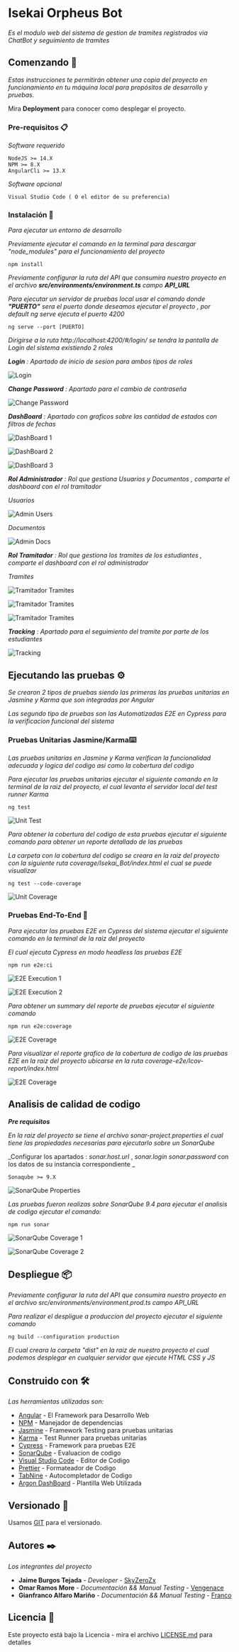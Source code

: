 # Isekai Orpheus Bot

_Es el modulo web del sistema de gestion de tramites registrados via ChatBot y seguimiento de tramites_

## Comenzando 🚀

_Estas instrucciones te permitirán obtener una copia del proyecto en funcionamiento en tu máquina local para propósitos de desarrollo y pruebas._

Mira **Deployment** para conocer como desplegar el proyecto.

### Pre-requisitos 📋

_Software requerido_

```
NodeJS >= 14.X
NPM >= 8.X
AngularCli >= 13.X
```

_Software opcional_

```
Visual Studio Code ( O el editor de su preferencia)
```
 
### Instalación 🔧

_Para ejecutar un entorno de desarrollo_

_Previamente ejecutar el comando en la terminal para descargar "node_modules" para el funcionamiento del proyecto_

```
npm install
```
_Previamente configurar la ruta del API que consumira nuestro proyecto en el archivo **src/environments/environment.ts** campo **API_URL**_

_Para ejecutar un servidor de pruebas local usar el comando donde **"PUERTO"** sera el puerto donde deseamos ejecutar el proyecto , por default ng serve ejecuta el puerto 4200_

```
ng serve --port [PUERTO]
```

_Dirigirse a la ruta http://localhost:4200/#/login/ se tendra la pantalla de Login del sistema existiendo 2 roles_

_**Login** :  Apartado de inicio de sesion para ambos tipos de roles_

![Login](/docs/Layout/login.PNG)

_**Change Password** : Apartado para el cambio de contraseña_

![Change Password](/docs/Layout/change_password.PNG)

_**DashBoard** : Apartado con graficos sobre las cantidad de estados con filtros de fechas_

![DashBoard 1](/docs/Layout/dashboard_1.PNG)

![DashBoard 2](/docs/Layout/dashboard_2.PNG)

![DashBoard 3](/docs/Layout/dashboard_3.PNG)

_**Rol Administrador** : Rol que gestiona Usuarios y Documentos , comparte el dashboard con el rol tramitador_ 

_*Usuarios*_

![Admin Users](/docs/Layout/admin_users.PNG)

_*Documentos*_

![Admin Docs](/docs/Layout/admin_docs.PNG)

_**Rol Tramitador** : Rol que gestiona los tramites de los estudiantes , comparte el dashboard con el rol administrador_

_*Tramites*_

![Tramitador Tramites](/docs/Layout/tramitador_1.PNG)

![Tramitador Tramites](/docs/Layout/tramitador_2.PNG)

![Tramitador Tramites](/docs/Layout/tramitador_3.PNG)


_**Tracking** : Apartado para el seguimiento del tramite por parte de los estudiantes_

![Tracking](/docs/Layout/tracking.PNG)


## Ejecutando las pruebas ⚙️

_Se crearon 2 tipos de pruebas siendo las primeras las pruebas unitarias en Jasmine y Karma que son integradas por Angular_

_Las segundo tipo de pruebas son las Automatizadas E2E en Cypress para la verificacion funcional del sistema_

### Pruebas Unitarias Jasmine/Karma⌨️

_Las pruebas unitarias en Jasmine y Karma verifican la funcionalidad adecuada y logica del codigo asi como la cobertura del codigo_

_Para ejecutar las pruebas unitarias ejecutar el siguiente comando en la terminal de la raiz del proyecto, el cual levanta el servidor local del test runner Karma_

```
ng test
```

![Unit Test](/docs/unit/unit_2.PNG)

_Para obtener la cobertura del codigo de esta pruebas ejecutar el siguiente comando para obtener un reporte detallado de las pruebas_

_La carpeta con la cobertura del codigo se creara en la raiz del proyecto con la siguiente ruta coverage/Isekai_Bot/index.html el cual se puede visualizar_

```
ng test --code-coverage
```

![Unit Coverage](/docs/unit/unit_coverage.PNG)

### Pruebas End-To-End 🔩

_Para ejecutar las pruebas E2E en Cypress del sistema ejecutar el siguiente comando en la terminal de la raiz del proyecto_

_El cual ejecuta Cypress en modo headless las pruebas E2E_


```
npm run e2e:ci
```

![E2E Execution 1](/docs/e2e/e2e_1.PNG)

![E2E Execution 2](/docs/e2e/e2e_2.PNG)

_Para obtener un summary del reporte de pruebas ejecutar el siguiente comando_

```
npm run e2e:coverage
```

![E2E Coverage](/docs/e2e/e2e_summary.PNG)


_Para visualizar el reporte grafico de la cobertura de codigo de las pruebas E2E en la raiz del proyecto ubicarse en la ruta coverage-e2e/Icov-report/index.html_

![E2E Coverage](/docs/e2e/e2e_coverage.PNG)


## Analisis de calidad de codigo 

_**Pre requisitos**_

_En la raiz del proyecto se tiene el archivo *sonar-project.properties* el cual tiene las propiedades necesarias para ejecutarlo sobre un SonarQube_

_Configurar los apartados : *sonar.host.url* , *sonar.login* *sonar.password* con los datos de su instancia correspondiente _

```
Sonaqube >= 9.X
```
![SonarQube Properties](/docs/sonar/sonar_properties.PNG)

_Las pruebas fueron realizas sobre *SonarQube 9.4* para ejecutar el analisis de codigo ejecutar el comando:_

```
npm run sonar
```
![SonarQube Coverage 1](/docs/sonar/sonar_cobertura.PNG)

![SonarQube Coverage 2](/docs/sonar/sonar_cobertura_2.PNG)

## Despliegue 📦

_Previamente configurar la ruta del API que consumira nuestro proyecto en el archivo src/environments/environment.prod.ts campo API_URL_

_Para realizar el despligue a produccion del proyecto ejecutar el siguiente comando_

```
ng build --configuration production
```

_El cual creara la carpeta "dist" en la raiz de nuestro proyecto el cual podemos desplegar en cualquier servidor que ejecute HTML CSS y JS_ 

## Construido con 🛠️

_Las herramientas utilizadas son:_

* [Angular](https://angular.io/docs) - El Framework para Desarrollo Web
* [NPM](https://www.npmjs.com/) - Manejador de dependencias
* [Jasmine](https://jasmine.github.io/) - Framework Testing para pruebas unitarias
* [Karma](https://karma-runner.github.io/latest/index.html) - Test Runner para pruebas unitarias
* [Cypress](https://www.cypress.io/) - Framework para pruebas E2E
* [SonarQube](https://www.sonarqube.org/) - Evaluacion de codigo
* [Visual Studio Code](https://code.visualstudio.com/) - Editor de Codigo 
* [Prettier](https://prettier.io/) - Formateador de Codigo
* [TabNine](https://www.tabnine.com/) - Autocompletador de Codigo
* [Argon DashBoard](https://demos.creative-tim.com/argon-dashboard-angular/#/documentation/tutorial) - Plantilla Web Utilizada


## Versionado 📌

Usamos [GIT](https://git-scm.com/) para el versionado.

## Autores ✒️

_Los integrantes del proyecto_

* **Jaime Burgos Tejada** - *Developer* - [SkyZeroZx](https://github.com/SkyZeroZx)
* **Omar Ramos More** - *Documentación && Manual Testing* - [Vengenace](https://github.com/Vengenace)
* **Gianfranco Alfaro Mariño** - *Documentación && Manual Testing* - [Franco](https://github.com/Gianfranco622)

## Licencia 📄

Este proyecto está bajo la Licencia   - mira el archivo [LICENSE.md](LICENSE.md) para detalles
